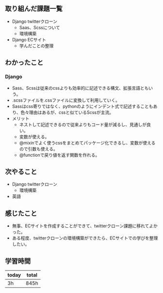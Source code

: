 ## 取り組んだ課題一覧
- Django twitterクローン
	- Saas、Scssについて
	- 環境構築
- Django ECサイト
	- 学んだことの整理
## わかったこと
### Django
- Sass、Scssは従来のcssよりも効率的に記述できる構文、拡張言語ともいう。
- .scssファイルを.cssファイルに変換して利用していく。
- Sassはcss寄りではなく、pythonのようにインデント式で記述することもあり、色々理由はあるが、cssと似ているScssが主流。
- メリット
	- ネストして記述できるので従来よりもコード量が減るし、見通しが良い。
	- 変数が使える。
	- @mixinでよく使うcssをまとめてパッケージ化できるし、変数が使えるので引数も使える。
	- @functionで戻り値を返す関数を作れる。
## 次やること
- Django twitterクローン
	- 環境構築
- 英語
## 感じたこと
- 無事、ECサイトを作成することができて、twitterクローン課題に移れてよかった。
- ある程度、twitterクローンの環境構築ができたら、ECサイトでの学びを整理したい。
## 学習時間

| today | total |
| ----- | ----- |
| 3h    | 845h  |
